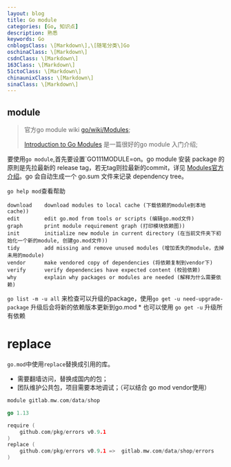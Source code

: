 ```yaml
---
layout: blog
title: Go module
categories: [Go, 知识点]
description: 熟悉
keywords: Go
cnblogsClass: \[Markdown\],\[随笔分类\]Go
oschinaClass: \[Markdown\]
csdnClass: \[Markdown\]
163Class: \[Markdown\]
51ctoClass: \[Markdown\]
chinaunixClass: \[Markdown\]
sinaClass: \[Markdown\]
---
```


## module

> 官方go module wiki [go/wiki/Modules](https://github.com/golang/go/wiki/Modules); 
>
>  [Introduction to Go Modules](https://roberto.selbach.ca/intro-to-go-modules/) 是一篇很好的go module 入门介绍;

要使用`go module`,首先要设置`GO111MODULE=on。go module 安装 package 的原則是先拉最新的 release tag，若无tag则拉最新的commit，详见 [Modules官方介绍](https://github.com/golang/go/wiki/Modules)。go 会自动生成一个 go.sum 文件来记录 dependency tree。

```go help mod```查看帮助

```shell
download    download modules to local cache (下载依赖的module到本地cache))
edit        edit go.mod from tools or scripts (编辑go.mod文件)
graph       print module requirement graph (打印模块依赖图))
init        initialize new module in current directory (在当前文件夹下初始化一个新的module, 创建go.mod文件))
tidy        add missing and remove unused modules (增加丢失的module，去掉未用的module)
vendor      make vendored copy of dependencies (将依赖复制到vendor下)
verify      verify dependencies have expected content (校验依赖)
why         explain why packages or modules are needed (解释为什么需要依赖)
```

`go list -m -u all` 来检查可以升级的package，使用`go get -u need-upgrade-package` 升级后会将新的依赖版本更新到go.mod * 也可以使用 `go get -u` 升级所有依赖

# replace

`go.mod`中使用`replace`替换成引用的库。

- 需要翻墙访问，替换成国内的包；
- 团队维护公共包，项目需要本地调试；（可以结合 go mod vendor使用）

```go
module gitlab.mw.com/data/shop

go 1.13

require (
	github.com/pkg/errors v0.9.1
)
replace (
	github.com/pkg/errors v0.9.1 =>  gitlab.mw.com/data/shop/errors
)
```

